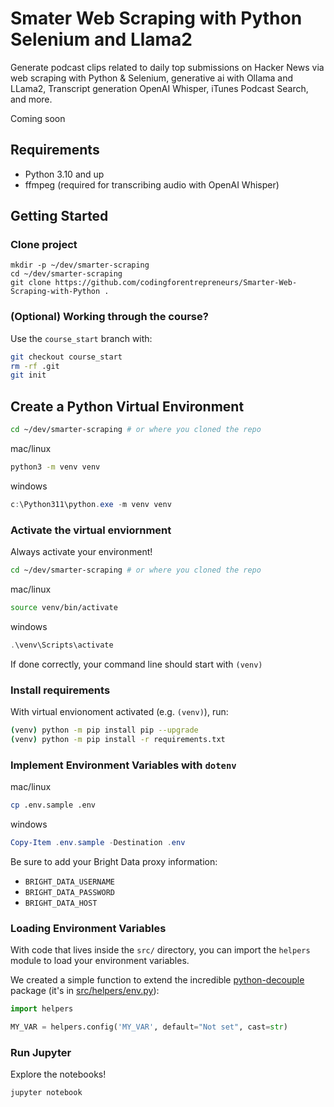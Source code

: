 # Smater Web Scraping with Python Selenium and Llama2
Generate podcast clips related to daily top submissions on Hacker News via web scraping with Python & Selenium, generative ai with Ollama and LLama2, Transcript generation OpenAI Whisper, iTunes Podcast Search, and more.

Coming soon

## Requirements
- Python 3.10 and up
- ffmpeg (required for transcribing audio with OpenAI Whisper)



## Getting Started

### Clone project
```
mkdir -p ~/dev/smarter-scraping
cd ~/dev/smarter-scraping
git clone https://github.com/codingforentrepreneurs/Smarter-Web-Scraping-with-Python .
```

### (Optional) Working through the course?
Use the `course_start` branch with:

```bash
git checkout course_start
rm -rf .git
git init
```

## Create a Python Virtual Environment

```bash
cd ~/dev/smarter-scraping # or where you cloned the repo
```

mac/linux
```bash
python3 -m venv venv
```

windows
```powershell
c:\Python311\python.exe -m venv venv
```

### Activate the virtual enviornment
Always activate your environment!

```bash
cd ~/dev/smarter-scraping # or where you cloned the repo
```

mac/linux
```bash
source venv/bin/activate
```

windows
```powershell
.\venv\Scripts\activate
```

If done correctly, your command line should start with `(venv)`


### Install requirements
With virtual envionoment activated (e.g. `(venv)`), run:

```bash
(venv) python -m pip install pip --upgrade
(venv) python -m pip install -r requirements.txt
```

### Implement Environment Variables with `dotenv`

mac/linux
```bash
cp .env.sample .env
```

windows
```powershell
Copy-Item .env.sample -Destination .env
```

Be sure to add your Bright Data proxy information:
- `BRIGHT_DATA_USERNAME`
- `BRIGHT_DATA_PASSWORD`
- `BRIGHT_DATA_HOST`

### Loading Environment Variables

With code that lives inside the `src/` directory, you can import the `helpers` module to load your environment variables. 

We created a simple function to extend the incredible [python-decouple](https://pypi.org/project/python-decouple/) package (it's in [src/helpers/env.py](./src/helpers/env.py)):

```python
import helpers

MY_VAR = helpers.config('MY_VAR', default="Not set", cast=str)
```


### Run Jupyter
Explore the notebooks!
```
jupyter notebook
```

